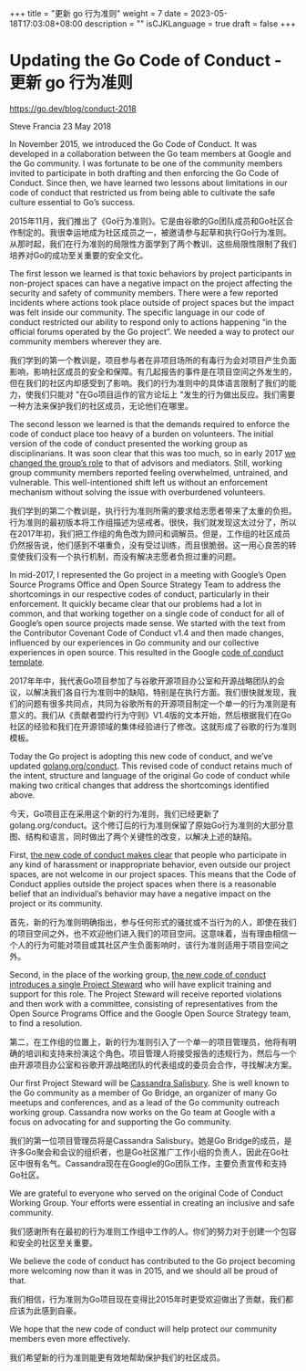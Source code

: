 +++
title = "更新 go 行为准则"
weight = 7
date = 2023-05-18T17:03:08+08:00
description = ""
isCJKLanguage = true
draft = false
+++

# Updating the Go Code of Conduct - 更新 go 行为准则

https://go.dev/blog/conduct-2018

Steve Francia
23 May 2018

In November 2015, we introduced the Go Code of Conduct. It was developed in a collaboration between the Go team members at Google and the Go community. I was fortunate to be one of the community members invited to participate in both drafting and then enforcing the Go Code of Conduct. Since then, we have learned two lessons about limitations in our code of conduct that restricted us from being able to cultivate the safe culture essential to Go’s success.

2015年11月，我们推出了《Go行为准则》。它是由谷歌的Go团队成员和Go社区合作制定的。我很幸运地成为社区成员之一，被邀请参与起草和执行Go行为准则。从那时起，我们在行为准则的局限性方面学到了两个教训，这些局限性限制了我们培养对Go的成功至关重要的安全文化。

The first lesson we learned is that toxic behaviors by project participants in non-project spaces can have a negative impact on the project affecting the security and safety of community members. There were a few reported incidents where actions took place outside of project spaces but the impact was felt inside our community. The specific language in our code of conduct restricted our ability to respond only to actions happening “in the official forums operated by the Go project”. We needed a way to protect our community members wherever they are.

我们学到的第一个教训是，项目参与者在非项目场所的有毒行为会对项目产生负面影响，影响社区成员的安全和保障。有几起报告的事件是在项目空间之外发生的，但在我们的社区内却感受到了影响。我们的行为准则中的具体语言限制了我们的能力，使我们只能对 "在Go项目运作的官方论坛上 "发生的行为做出反应。我们需要一种方法来保护我们的社区成员，无论他们在哪里。

The second lesson we learned is that the demands required to enforce the code of conduct place too heavy of a burden on volunteers. The initial version of the code of conduct presented the working group as disciplinarians. It was soon clear that this was too much, so in early 2017 [we changed the group’s role](https://go.dev/cl/37014) to that of advisors and mediators. Still, working group community members reported feeling overwhelmed, untrained, and vulnerable. This well-intentioned shift left us without an enforcement mechanism without solving the issue with overburdened volunteers.

我们学到的第二个教训是，执行行为准则所需的要求给志愿者带来了太重的负担。行为准则的最初版本将工作组描述为惩戒者。很快，我们就发现这太过分了，所以在2017年初，我们把工作组的角色改为顾问和调解员。但是，工作组的社区成员仍然报告说，他们感到不堪重负，没有受过训练，而且很脆弱。这一用心良苦的转变使我们没有一个执行机制，而没有解决志愿者负担过重的问题。

In mid-2017, I represented the Go project in a meeting with Google’s Open Source Programs Office and Open Source Strategy Team to address the shortcomings in our respective codes of conduct, particularly in their enforcement. It quickly became clear that our problems had a lot in common, and that working together on a single code of conduct for all of Google’s open source projects made sense. We started with the text from the Contributor Covenant Code of Conduct v1.4 and then made changes, influenced by our experiences in Go community and our collective experiences in open source. This resulted in the Google [code of conduct template](https://opensource.google.com/docs/releasing/template/CODE_OF_CONDUCT/).

2017年年中，我代表Go项目参加了与谷歌开源项目办公室和开源战略团队的会议，以解决我们各自行为准则中的缺陷，特别是在执行方面。我们很快就发现，我们的问题有很多共同点，共同为谷歌所有的开源项目制定一个单一的行为准则是有意义的。我们从《贡献者盟约行为守则》V1.4版的文本开始，然后根据我们在Go社区的经验和我们在开源领域的集体经验进行了修改。这就形成了谷歌的行为准则模板。

Today the Go project is adopting this new code of conduct, and we’ve updated [golang.org/conduct](https://go.dev/conduct). This revised code of conduct retains much of the intent, structure and language of the original Go code of conduct while making two critical changes that address the shortcomings identified above.

今天，Go项目正在采用这个新的行为准则，我们已经更新了golang.org/conduct。这个修订后的行为准则保留了原始Go行为准则的大部分意图、结构和语言，同时做出了两个关键性的改变，以解决上述的缺陷。

First, [the new code of conduct makes clear](https://go.dev/conduct/#scope) that people who participate in any kind of harassment or inappropriate behavior, even outside our project spaces, are not welcome in our project spaces. This means that the Code of Conduct applies outside the project spaces when there is a reasonable belief that an individual’s behavior may have a negative impact on the project or its community.

首先，新的行为准则明确指出，参与任何形式的骚扰或不当行为的人，即使在我们的项目空间之外，也不欢迎他们进入我们的项目空间。这意味着，当有理由相信一个人的行为可能对项目或其社区产生负面影响时，该行为准则适用于项目空间之外。

Second, in the place of the working group, [the new code of conduct introduces a single Project Steward](https://go.dev/conduct/#reporting) who will have explicit training and support for this role. The Project Steward will receive reported violations and then work with a committee, consisting of representatives from the Open Source Programs Office and the Google Open Source Strategy team, to find a resolution.

第二，在工作组的位置上，新的行为准则引入了一个单一的项目管理员，他将有明确的培训和支持来扮演这个角色。项目管理人将接受报告的违规行为，然后与一个由开源项目办公室和谷歌开源战略团队的代表组成的委员会合作，寻找解决方案。

Our first Project Steward will be [Cassandra Salisbury](https://twitter.com/cassandraoid). She is well known to the Go community as a member of Go Bridge, an organizer of many Go meetups and conferences, and as a lead of the Go community outreach working group. Cassandra now works on the Go team at Google with a focus on advocating for and supporting the Go community.

我们的第一位项目管理员将是Cassandra Salisbury。她是Go Bridge的成员，是许多Go聚会和会议的组织者，也是Go社区推广工作小组的负责人，因此在Go社区中很有名气。Cassandra现在在Google的Go团队工作，主要负责宣传和支持Go社区。

We are grateful to everyone who served on the original Code of Conduct Working Group. Your efforts were essential in creating an inclusive and safe community.

我们感谢所有在最初的行为准则工作组中工作的人。你们的努力对于创建一个包容和安全的社区至关重要。

We believe the code of conduct has contributed to the Go project becoming more welcoming now than it was in 2015, and we should all be proud of that.

我们相信，行为准则为Go项目现在变得比2015年时更受欢迎做出了贡献，我们都应该为此感到自豪。

We hope that the new code of conduct will help protect our community members even more effectively.

我们希望新的行为准则能更有效地帮助保护我们的社区成员。

